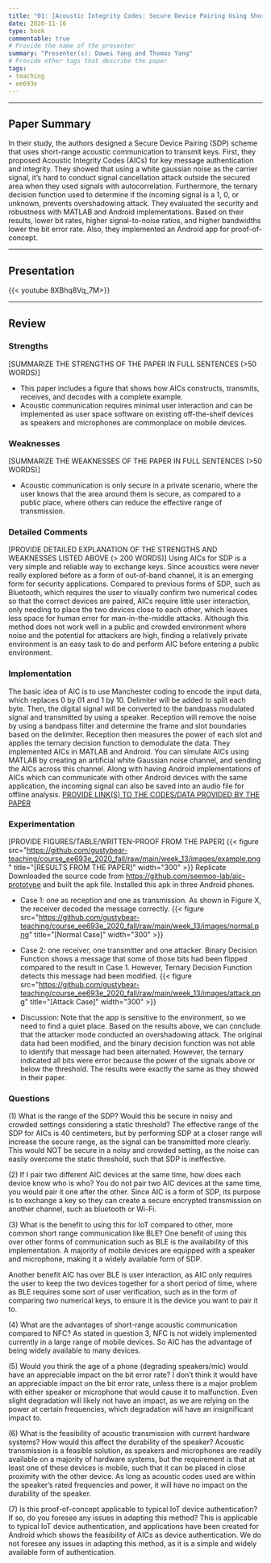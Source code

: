 ```yaml
---
title: "01: [Acoustic Integrity Codes: Secure Device Pairing Using Short-Range Acoustic Communication] by [Florentin Putz, Flor Álvarez, Jiska Classen]"
date: 2020-11-16
type: book
commentable: true
# Provide the name of the presenter
summary: "Presenter(s): Dawei Yang and Thomas Yang"
# Provide other tags that describe the paper
tags:
- teaching
- ee693e
---
```

***
## Paper Summary
In their study, the authors designed a Secure Device Pairing (SDP) scheme that uses short-range acoustic communication to transmit keys. First, they proposed Acoustic Integrity Codes (AICs) for key message authentication and integrity. They showed that using a white gaussian noise as the carrier signal, it’s hard to conduct signal cancellation attack outside the secured area when they used signals with autocorrelation. Furthermore, the ternary decision function used to determine if the incoming signal is a 1, 0, or unknown, prevents overshadowing attack. They evaluated the security and robustness with MATLAB and Android implementations. Based on their results, lower bit rates, higher signal-to-noise ratios, and higher bandwidths lower the bit error rate. Also, they implemented an Android app for proof-of-concept.
***
## Presentation
{{< youtube 8XBhq8Vq_7M>}}
***
## Review
### Strengths
[SUMMARIZE THE STRENGTHS OF THE PAPER IN FULL SENTENCES (>50 WORDS)]
- This paper includes a figure that shows how AICs constructs, transmits, receives, and decodes with a complete example.
- Acoustic communication requires minimal user interaction and can be implemented as user space software on existing off-the-shelf devices as speakers and microphones are commonplace on mobile devices.
 
### Weaknesses
[SUMMARIZE THE WEAKNESSES OF THE PAPER IN FULL SENTENCES (>50 WORDS)]
- Acoustic communication is only secure in a private scenario, where the user knows that the area around them is secure, as compared to a public place, where others can reduce the effective range of transmission.
 
### Detailed Comments
[PROVIDE DETAILED EXPLANATION OF THE STRENGTHS AND WEAKNESSES LISTED ABOVE (>
200 WORDS)]
Using AICs for SDP is a very simple and reliable way to exchange keys. Since acoustics were never really explored before as a form of out-of-band channel, it is an emerging form for security applications. Compared to previous forms of SDP, such as Bluetooth, which requires the user to visually confirm two numerical codes so that the correct devices are paired, AICs require little user interaction, only needing to place the two devices close to each other, which leaves less space for human error for man-in-the-middle attacks. Although this method does not work well in a public and crowded environment where noise and the potential for attackers are high, finding a relatively private environment is an easy task to do and perform AIC before entering a public environment.
 
### Implementation
The basic idea of AIC is to use Manchester coding to encode the input data, which replaces 0 by 01 and 1 by 10. Delimiter will be added to split each byte. Then, the digital signal will be converted to the bandpass modulated signal and transmitted by using a speaker. Reception will remove the noise by using a bandpass filter and determine the frame and slot boundaries based on the delimiter. Reception then measures the power of each slot and applies the ternary decision function to demodulate the data.
They implemented AICs in MATLAB and Android. You can simulate AICs using MATLAB by creating an artificial white Gaussian noise channel, and sending the AICs across this channel. Along with having Android implementations of AICs which can communicate with other Android devices with the same application, the incoming signal can also be saved into an audio file for offline analysis.
[PROVIDE LINK(S) TO THE CODES/DATA PROVIDED BY THE PAPER](https://github.com/gustybear-teaching/course_ee693e_2020_fall)
### Experimentation
[PROVIDE FIGURES/TABLE/WRITTEN-PROOF FROM THE PAPER]
{{< figure src="https://github.com/gustybear-teaching/course_ee693e_2020_fall/raw/main/week_13/images/example.png" title="[RESULTS FROM THE PAPER]" width="300" >}}
Replicate\
Downloaded the source code from https://github.com/seemoo-lab/aic-prototype and built the apk file. Installed this apk in three Android phones.
- Case 1: one as reception and one as transmission. As shown in Figure X, the receiver decoded the message correctly.
{{< figure src="https://github.com/gustybear-teaching/course_ee693e_2020_fall/raw/main/week_13/images/normal.png" title="[Normal Case]" width="300" >}}
 
- Case 2: one receiver, one transmitter and one attacker. Binary Decision Function shows a message that some of those bits had been flipped compared to the result in Case 1. However, Ternary Decision Function detects this message had been modified.
{{< figure src="https://github.com/gustybear-teaching/course_ee693e_2020_fall/raw/main/week_13/images/attack.png" title="[Attack Case]" width="300" >}}
 
- Discussion:
Note that the app is sensitive to the environment, so we need to find a quiet place. Based on the results above, we can conclude that the attacker mode conducted an overshadowing attack. The original data had been modified, and the binary decision function was not able to identify that message had been alternated. However, the ternary indicated all bits were error because the power of the signals above or below the threshold. The results were exactly the same as they showed in their paper.
 
### Questions
(1) What is the range of the SDP? Would this be secure in noisy and crowded settings considering a static threshold?
The effective range of the SDP for AICs is 40 centimeters, but by performing SDP at a closer range will increase the secure range, as the signal can be transmitted more clearly. This would NOT be secure in a noisy and crowded setting, as the noise can easily overcome the static threshold, such that SDP is ineffective.
   
(2) If I pair two different AIC devices at the same time, how does each device know who is who?
You do not pair two AIC devices at the same time, you would pair it one after the other. Since AIC is a form of SDP, its purpose is to exchange a key so they can create a secure encrypted transmission on another channel, such as bluetooth or Wi-Fi.
 
(3) What is the benefit to using this for IoT compared to other, more common short range communication like BLE?
One benefit of using this over other forms of communication such as BLE is the availability of this implementation. A majority of mobile devices are equipped with a speaker and microphone, making it a widely available form of SDP.
 
Another benefit AIC has over BLE is user interaction, as AIC only requires the user to keep the two devices together for a short period of time, where as BLE requires some sort of user verification, such as in the form of comparing two numerical keys, to ensure it is the device you want to pair it to.
 
(4) What are the advantages of short-range acoustic communication compared to NFC?
As stated in question 3, NFC is not widely implemented currently in a large range of mobile devices. So AIC has the advantage of being widely available to many devices.
 
(5) Would you think the age of a phone (degrading speakers/mic) would have an appreciable impact on the bit error rate?
I don’t think it would have an appreciable impact on the bit error rate, unless there is a major problem with either speaker or microphone that would cause it to malfunction. Even slight degradation will likely not have an impact, as we are relying on the power at certain frequencies, which degradation will have an insignificant impact to.
 
(6) What is the feasibility of acoustic transmission with current hardware systems? How would this affect the durability of the speaker?
Acoustic transmission is a feasible solution, as speakers and microphones are readily available on a majority of hardware systems, but the requirement is that at least one of these devices is mobile, such that it can be placed in close proximity with the other device. As long as acoustic codes used are within the speaker’s rated frequencies and power, it will have no impact on the durability of the speaker.
 
(7) Is this proof-of-concept applicable to typical IoT device authentication? If so, do you foresee any issues in adapting this method?
This is applicable to typical IoT device authentication, and applications have been created for Android which shows the feasibility of AICs as device authentication. We do not foresee any issues in adapting this method, as it is a simple and widely available form of authentication.
